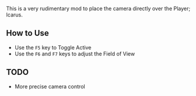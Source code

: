 ﻿This is a very rudimentary mod to place the camera directly over the Player; Icarus.

## How to Use
- Use the `F5` key to Toggle Active
- Use the `F6` and `F7` keys to adjust the Field of View

## TODO
- More precise camera control
